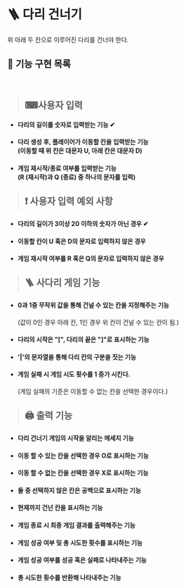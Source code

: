 # 🪜 다리 건너기
위 아래 두 칸으로 이루어진 다리를 건너야 한다.

## 📝 기능 구현 목록
<br>

>## ⌨사용자 입력

- #### 다리의 길이를 숫자로 입력받는 기능 ✔

- #### 다리 생성 후, 플레이어가 이동할 칸을 입력받는 기능 <br> (이동할 때 위 칸은 대문자 U, 아래 칸은 대문자 D) 

- #### 게임 재시작/종료 여부를 입력받는 기능 <br> (R (재시작)과 Q (종료) 중 하나의 문자를 입력)

>## ❗ 사용자 입력 예외 사항
- #### 다리의 길이가 3이상 20 이하의 숫자가 아닌 경우 ✔
- #### 이동할 칸이 U 혹은 D의 문자로 입력하지 않은 경우
- #### 게임 재시작 여부를 R 혹은 Q의 문자로 입력하지 않은 경우

>## 🪜 사다리 게임 기능

- #### 0과 1중 무작위 값을 통해 건널 수 있는 칸을 지정해주는 기능 <br>
    (값이 0인 경우 아래 칸, 1인 경우 위 칸이 건널 수 있는 칸이 됨.)

- #### 다리의 시작은 "[", 다리의 끝은 "]"로 표시하는 기능

- #### '|'의 문자열을 통해 다리 칸의 구분을 짓는 기능

- #### 게임 실패 시 게임 시도 횟수를 1 증가 시킨다. <br>

    (게임 실패의 기준은 이동할 수 없는 칸을 선택한 경우이다.)


>## 🖨 출력 기능

- #### 다리 건너기 게임의 시작을 알리는 메세지 기능

- #### 이동 할 수 있는 칸을 선택한 경우 O로 표시하는 기능

- #### 이동 할 수 없는 칸을 선택한 경우 X로 표시하는 기능

- #### 둘 중 선택하지 않은 칸은 공백으로 표시하는 기능

- #### 현재까지 건넌 칸을 표시하는 기능

- #### 게임 종료 시 최종 게임 결과를 출력해주는 기능

- #### 게임 성공 여부 및 총 시도한 횟수를 표시하는 기능

- #### 게임 성공 여부를 성공 혹은 실패로 나타내주는 기능

- #### 총 시도한 횟수를 반환해 나타내주는 기능







